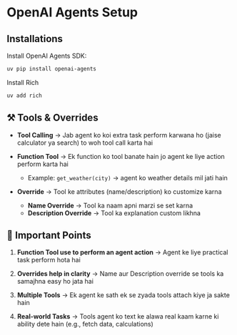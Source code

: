
# OpenAI Agents Setup

## Installations

Install OpenAI Agents SDK:
```bash
uv pip install openai-agents
````

Install Rich 

```bash
uv add rich
```

## ⚒️ Tools & Overrides

* **Tool Calling** → Jab agent ko koi extra task perform karwana ho (jaise calculator ya search) to woh tool call karta hai
* **Function Tool** → Ek function ko tool banate hain jo agent ke liye action perform karta hai

  * Example: `get_weather(city)` → agent ko weather details mil jati hain
* **Override** → Tool ke attributes (name/description) ko customize karna

  * **Name Override** → Tool ka naam apni marzi se set karna
  * **Description Override** → Tool ka explanation custom likhna


## 🔑 Important Points

1. **Function Tool use to perform an agent action**
   → Agent ke liye practical task perform hota hai

2. **Overrides help in clarity**
   → Name aur Description override se tools ka samajhna easy ho jata hai

3. **Multiple Tools**
   → Ek agent ke sath ek se zyada tools attach kiye ja sakte hain

4. **Real-world Tasks**
   → Tools agent ko text ke alawa real kaam karne ki ability dete hain (e.g., fetch data, calculations)


